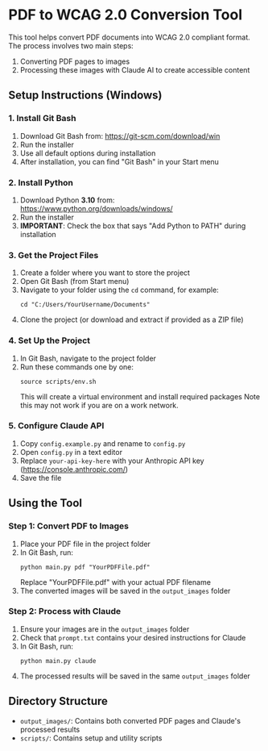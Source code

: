 # PDF to WCAG 2.0 Conversion Tool

This tool helps convert PDF documents into WCAG 2.0 compliant format. The process involves two main steps:
1. Converting PDF pages to images
2. Processing these images with Claude AI to create accessible content

## Setup Instructions (Windows)

### 1. Install Git Bash
1. Download Git Bash from: https://git-scm.com/download/win
2. Run the installer
3. Use all default options during installation
4. After installation, you can find "Git Bash" in your Start menu

### 2. Install Python
1. Download Python **3.10** from: https://www.python.org/downloads/windows/
2. Run the installer
3. **IMPORTANT**: Check the box that says "Add Python to PATH" during installation

### 3. Get the Project Files
1. Create a folder where you want to store the project
2. Open Git Bash (from Start menu)
3. Navigate to your folder using the `cd` command, for example:
   ```
   cd "C:/Users/YourUsername/Documents"
   ```
4. Clone the project (or download and extract if provided as a ZIP file)

### 4. Set Up the Project
1. In Git Bash, navigate to the project folder
2. Run these commands one by one:
   ```
   source scripts/env.sh
   ```
   This will create a virtual environment and install required packages
   Note this may not work if you are on a work network.

### 5. Configure Claude API
1. Copy `config.example.py` and rename to `config.py`
2. Open `config.py` in a text editor
3. Replace `your-api-key-here` with your Anthropic API key (https://console.anthropic.com/)
4. Save the file

## Using the Tool

### Step 1: Convert PDF to Images
1. Place your PDF file in the project folder
2. In Git Bash, run:
   ```
   python main.py pdf "YourPDFFile.pdf"
   ```
   Replace "YourPDFFile.pdf" with your actual PDF filename
3. The converted images will be saved in the `output_images` folder

### Step 2: Process with Claude
1. Ensure your images are in the `output_images` folder
2. Check that `prompt.txt` contains your desired instructions for Claude
3. In Git Bash, run:
   ```
   python main.py claude
   ```
4. The processed results will be saved in the same `output_images` folder

## Directory Structure
- `output_images/`: Contains both converted PDF pages and Claude's processed results
- `scripts/`: Contains setup and utility scripts